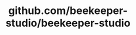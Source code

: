 ---
layout: post
title: github.com/beekeeper-studio/beekeeper-studio
categories: link
tags: [انگلیسی, گیت‌هاب, برنامه‌نویسی]
---